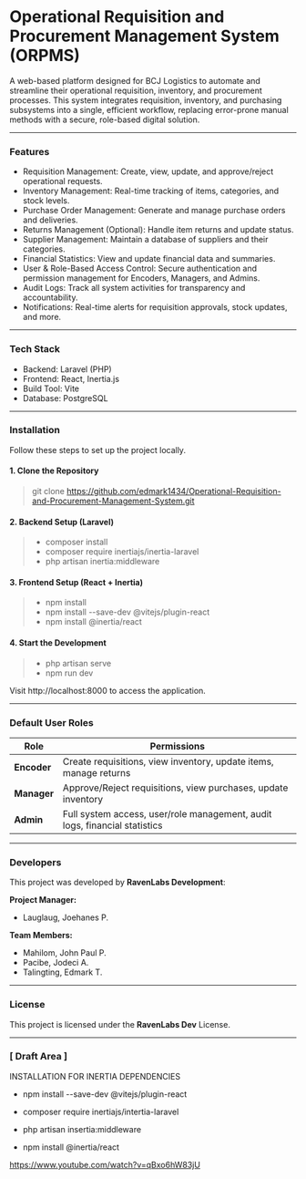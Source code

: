 # Operational Requisition and Procurement Management System (ORPMS)

A web-based platform designed for BCJ Logistics to automate and streamline their operational requisition, inventory, and procurement processes. This system integrates requisition, inventory, and purchasing subsystems into a single, efficient workflow, replacing error-prone manual methods with a secure, role-based digital solution.

-------------------

### Features

- Requisition Management: Create, view, update, and approve/reject operational requests.
- Inventory Management: Real-time tracking of items, categories, and stock levels.
- Purchase Order Management: Generate and manage purchase orders and deliveries.
- Returns Management (Optional): Handle item returns and update status.
- Supplier Management: Maintain a database of suppliers and their categories.
- Financial Statistics: View and update financial data and summaries.
- User & Role-Based Access Control: Secure authentication and permission management for Encoders, Managers, and Admins.
- Audit Logs: Track all system activities for transparency and accountability.
- Notifications: Real-time alerts for requisition approvals, stock updates, and more.

-------------------

### Tech Stack

- Backend: Laravel (PHP)
- Frontend: React, Inertia.js
- Build Tool: Vite
- Database: PostgreSQL

-------------------

### Installation

Follow these steps to set up the project locally.

#### 1. Clone the Repository
> git clone https://github.com/edmark1434/Operational-Requisition-and-Procurement-Management-System.git

#### 2. Backend Setup (Laravel)
> - composer install
> - composer require inertiajs/inertia-laravel
> - php artisan inertia:middleware

#### 3. Frontend Setup (React + Inertia)
> - npm install
> - npm install --save-dev @vitejs/plugin-react
> - npm install @inertia/react

#### 4. Start the Development
> - php artisan serve
> - npm run dev

Visit http://localhost:8000 to access the application.

-------------------

### Default User Roles

| Role | Permissions |
|------|-------------|
| **Encoder** | Create requisitions, view inventory, update items, manage returns |
| **Manager** | Approve/Reject requisitions, view purchases, update inventory |
| **Admin** | Full system access, user/role management, audit logs, financial statistics |

-------------------

### Developers

This project was developed by **RavenLabs Development**:

**Project Manager:**
- Lauglaug, Joehanes P.

**Team Members:**
- Mahilom, John Paul P.
- Pacibe, Jodeci A.
- Talingting, Edmark T.

-------------------
### License
This project is licensed under the **RavenLabs Dev** License.

-------------------

### [ Draft Area ]
INSTALLATION FOR INERTIA DEPENDENCIES


- npm install --save-dev @vitejs/plugin-react

- composer require inertiajs/intertia-laravel

- php artisan insertia:middleware

- npm install @inertia/react

https://www.youtube.com/watch?v=qBxo6hW83jU
